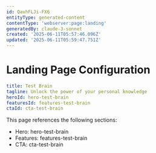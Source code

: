 ```yaml
---
id: QavhFLJi-FX6
entityType: generated-content
contentType: 'webserver:page:landing'
generatedBy: claude-3-sonnet
created: '2025-06-11T05:57:46.096Z'
updated: '2025-06-11T05:59:47.751Z'
---
```

# Landing Page Configuration

```yaml
title: Test Brain
tagline: Unlock the power of your personal knowledge
heroId: hero-test-brain
featuresId: features-test-brain
ctaId: cta-test-brain

```

This page references the following sections:
- Hero: hero-test-brain
- Features: features-test-brain
- CTA: cta-test-brain
